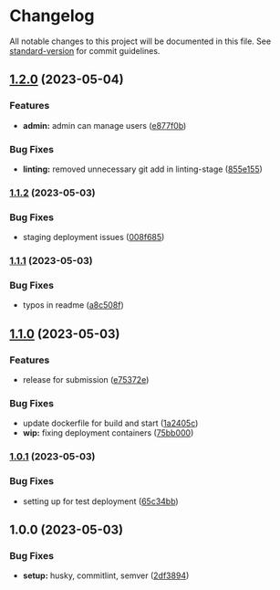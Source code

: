 # Changelog

All notable changes to this project will be documented in this file. See [standard-version](https://github.com/conventional-changelog/standard-version) for commit guidelines.

## [1.2.0](https://github.com/Bankole2000/tonic-challenge/compare/v1.1.2...v1.2.0) (2023-05-04)


### Features

* **admin:** admin can manage users ([e877f0b](https://github.com/Bankole2000/tonic-challenge/commit/e877f0b0ad0abe0bb57325ce2f0306646cf6918a))


### Bug Fixes

* **linting:** removed unnecessary git add in linting-stage ([855e155](https://github.com/Bankole2000/tonic-challenge/commit/855e1558ffd632ed8524083e5ae2a65ad1a7b320))

### [1.1.2](https://github.com/Bankole2000/tonic-challenge/compare/v1.1.1...v1.1.2) (2023-05-03)


### Bug Fixes

* staging deployment issues ([008f685](https://github.com/Bankole2000/tonic-challenge/commit/008f685fde6741b59c9a52c5c062acff38e5ac26))

### [1.1.1](https://github.com/Bankole2000/tonic-challenge/compare/v1.1.0...v1.1.1) (2023-05-03)


### Bug Fixes

* typos in readme ([a8c508f](https://github.com/Bankole2000/tonic-challenge/commit/a8c508f17daa0b500b8f75b28758849e385e4c77))

## [1.1.0](https://github.com/Bankole2000/tonic-challenge/compare/v1.0.1...v1.1.0) (2023-05-03)


### Features

* release for submission ([e75372e](https://github.com/Bankole2000/tonic-challenge/commit/e75372e2449c1038a68d5e9c583e1c1a66c75a08))


### Bug Fixes

* update dockerfile for build and start ([1a2405c](https://github.com/Bankole2000/tonic-challenge/commit/1a2405cdf1ad8290c9ecb0c3ed5dc393bce8fd6f))
* **wip:** fixing deployment containers ([75bb000](https://github.com/Bankole2000/tonic-challenge/commit/75bb00053b59665b4b7ba8deafca77d141cbb74a))

### [1.0.1](https://github.com/Bankole2000/tonic-challenge/compare/v1.0.0...v1.0.1) (2023-05-03)


### Bug Fixes

* setting up for test deployment ([65c34bb](https://github.com/Bankole2000/tonic-challenge/commit/65c34bb83471ecaa83dc1cb481dfceb44d5cdec0))

## 1.0.0 (2023-05-03)


### Bug Fixes

* **setup:** husky, commitlint, semver ([2df3894](https://github.com/Bankole2000/tonic-challenge/commit/2df3894b589ae4d522af69f53a1483fb04a10861))
